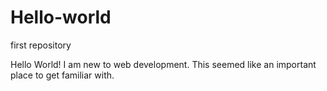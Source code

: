 # Hello-world
first repository

Hello World! I am new to web development.
This seemed like an important place to get familiar with.
